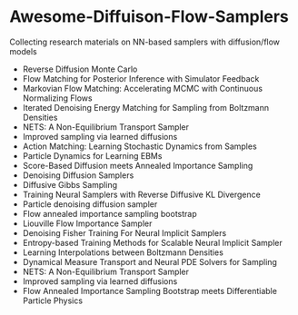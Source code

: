 # Awesome-Diffuison-Flow-Samplers
Collecting research materials on NN-based samplers with diffusion/flow models

- Reverse Diffusion Monte Carlo
- Flow Matching for Posterior Inference with Simulator Feedback
- Markovian Flow Matching: Accelerating MCMC with Continuous Normalizing Flows
- Iterated Denoising Energy Matching for Sampling from Boltzmann Densities
- NETS: A Non-Equilibrium Transport Sampler
- Improved sampling via learned diffusions
- Action Matching: Learning Stochastic Dynamics from Samples
- Particle Dynamics for Learning EBMs
- Score-Based Diffusion meets Annealed Importance Sampling
- Denoising Diffusion Samplers
- Diffusive Gibbs Sampling
- Training Neural Samplers with Reverse Diffusive KL Divergence
- Particle denoising diffusion sampler
- Flow annealed importance sampling bootstrap
- Liouville Flow Importance Sampler
- Denoising Fisher Training For Neural Implicit Samplers
- Entropy-based Training Methods for Scalable Neural Implicit Sampler
- Learning Interpolations between Boltzmann Densities
- Dynamical Measure Transport and Neural PDE Solvers for Sampling
- NETS: A Non-Equilibrium Transport Sampler
- Improved sampling via learned diffusions
- Flow Annealed Importance Sampling Bootstrap meets Differentiable Particle Physics
